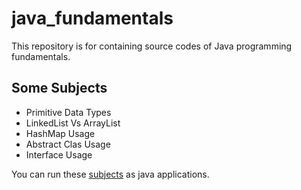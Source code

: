 # java_fundamentals
This repository is for containing source codes of Java programming fundamentals.

## Some Subjects
* Primitive Data Types
* LinkedList Vs ArrayList
* HashMap Usage
* Abstract Clas Usage
* Interface Usage

You can run these [subjects](https://github.com/AyberkYavuz/java_fundamentals/tree/main/main_module/src/applications) as java applications.

